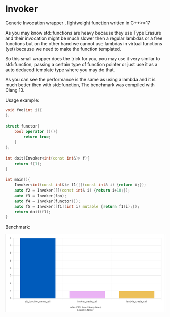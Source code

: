 # Invoker
Generic Invocation wrapper , lightweight function written in C++>=17

As you may know std::functions are heavy because they use Type Erasure and their invocation might be much slower then 
a regular lambdas or a free functions but on the other hand we cannot use lambdas in virtual functions (yet) 
because we need to make the function templated.

So this small wrapper does the trick for you, 
you may use it very similar to std::function, 
passing a certain type of function pointer or just use it as a auto deduced template type where you may do that.

As you can see the performance is the same as using a lambda and it is much better then with std::function, The benchmark was compiled with Clang 13.

Usage example:

```C++
void foo(int i){
};

struct functor{
    bool operator ()(){
        return true;
    }
};

int doit(Invoker<int(const int&)> f){
    return f(1);
}

int main(){
    Invoker<int(const int&)> f1([](const int& i) {return i;});
    auto f2 = Invoker([](const int& i) {return i+10;});
    auto f3 = Invoker(foo);
    auto f4 = Invoker(functor());
    auto f5 = Invoker([f1](int i) mutable {return f1(i);});
    return doit(f1);
}
```
Benchmark: 


![Benchmark](02-Invoker-Benchmark.png)





